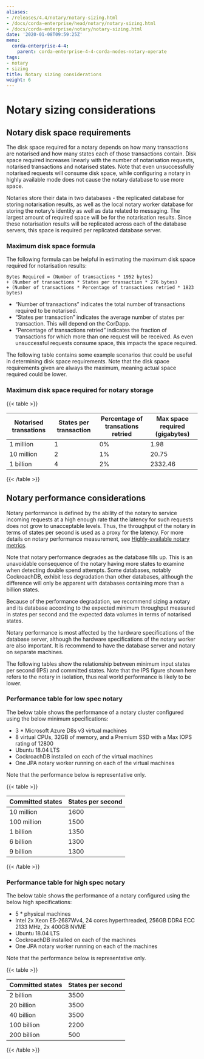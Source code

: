 ```yaml
---
aliases:
- /releases/4.4/notary/notary-sizing.html
- /docs/corda-enterprise/head/notary/notary-sizing.html
- /docs/corda-enterprise/notary/notary-sizing.html
date: '2020-01-08T09:59:25Z'
menu:
  corda-enterprise-4-4:
    parent: corda-enterprise-4-4-corda-nodes-notary-operate
tags:
- notary
- sizing
title: Notary sizing considerations
weight: 6
---
```



# Notary sizing considerations


## Notary disk space requirements

The disk space required for a notary depends on how many transactions are notarised and how many states each of those
transactions contain. Disk space required increases linearly with the number of notarisation requests, notarised
transactions and notarised states. Note that even unsuccessfully notarised requests will consume disk space, while
configuring a notary in highly available mode does not cause the notary database to use more space.

Notaries store their data in two databases - the replicated database for storing notarisation results, as well as the
local notary worker database for storing the notary’s identity as well as data related to messaging. The largest amount
of required space will be for the notarisation results. Since these notarisation results will be replicated across
each of the database servers, this space is required per replicated database server.


### Maximum disk space formula

The following formula can be helpful in estimating the maximum disk space required for notarisation results:

```none
Bytes Required = (Number of transactions * 1952 bytes)
+ (Number of transactions * States per transaction * 276 bytes)
+ (Number of transactions * Percentage of transactions retried * 1823 bytes)
```


* “Number of transactions” indicates the total number of transactions required to be notarised.
* “States per transaction” indicates the average number of states per transaction. This will depend on the CorDapp.
* “Percentage of transactions retried” indicates the fraction of transactions for which more than one request will be received. As even unsuccessful requests consume space, this impacts the space required.

The following table contains some example scenarios that could be useful in determining disk space requirements. Note
that the disk space requirements given are always the maximum, meaning actual space required could be lower.


### Maximum disk space required for notary storage


{{< table >}}

|Notarised transations|States per transaction|Percentage of transations retried|Max space required (gigabytes)|
|-----------------------|--------------------------|-------------------------------------|---------------------------------|
|1 million|1|0%|1.98|
|10 million|2|1%|20.75|
|1 billion|4|2%|2332.46|

{{< /table >}}


## Notary performance considerations

Notary performance is defined by the ability of the notary to service incoming requests at a high enough rate that the latency
for such requests does not grow to unacceptable levels. Thus, the throughput of the notary in terms of states per second is
used as a proxy for the latency. For more details on notary performance measurement, see [Highly-available notary metrics](notary-metrics.md).

Note that notary performance degrades as the database fills up. This is an unavoidable consequence of the notary having more
states to examine when detecting double spend attempts. Some databases, notably CockroachDB, exhibit less degradation than
other databases, although the difference will only be apparent with databases containing more than a billion states.

Because of the performance degradation, we recommend sizing a notary and its database according to the expected minimum throughput
measured in states per second and the expected data volumes in terms of notarised states.

Notary performance is most affected by the hardware specifications of the database server, although the hardware specifications
of the notary worker are also important. It is recommend to have the database server and notary on separate machines.

The following tables show the relationship between minimum input states per second (IPS) and committed states. Note that the IPS
figure shown here refers to the notary in isolation, thus real world performance is likely to be lower.


### Performance table for low spec notary

The below table shows the performance of a notary cluster configured using the below minimum specifications:



* 3 * Microsoft Azure D8s v3 virtual machines
* 8 virtual CPUs, 32GB of memory, and a Premium SSD with a Max IOPS rating of 12800
* Ubuntu 18.04 LTS
* CockroachDB installed on each of the virtual machines
* One JPA notary worker running on each of the virtual machines


Note that the performance below is representative only.


{{< table >}}

|Committed states|States per second|
|---------------------|-------------------|
|10 million|1600|
|100 million|1500|
|1 billion|1350|
|6 billion|1300|
|9 billion|1300|

{{< /table >}}


### Performance table for high spec notary

The below table shows the performance of a notary configured using the below high specifications:



* 5 * physical machines
* Intel 2x Xeon E5-2687Wv4, 24 cores hyperthreaded, 256GB DDR4 ECC 2133 MHz, 2x 400GB NVME
* Ubuntu 18.04 LTS
* CockroachDB installed on each of the machines
* One JPA notary worker running on each of the machines


Note that the performance below is representative only.


{{< table >}}

|Committed states|States per second|
|---------------------|-------------------|
|2 billion|3500|
|20 billion|3500|
|40 billion|3500|
|100 billion|2200|
|200 billion|500|

{{< /table >}}
